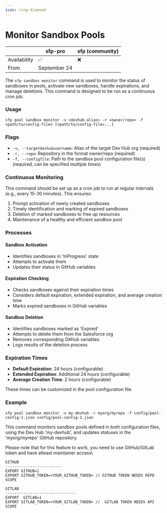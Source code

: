 ```yaml
---
icon: ring-diamond
---
```


# Monitor Sandbox Pools

|              | sfp-pro      | sfp (community) |
| ------------ | ------------ | --------------- |
| Availability | ✅            | ❌               |
| From         | September 24 |                 |

The `sfp sandbox monitor` command is used to monitor the status of sandboxes in pools, activate new sandboxes, handle expirations, and manage deletions. This command is designed to be run as a continuous cron job.

### Usage

```
sfp pool sandbox monitor -v <devhub-alias> -r <owner/repo> -f <path/to/config-file> [<path/to/config-file>...]
```

### Flags

* `-v, --targetdevhubusername`: Alias of the target Dev Hub org (required)
* `-r, --repo`: Repository in the format owner/repo (required)
* `-f, --configfile`: Path to the sandbox pool configuration file(s) (required, can be specified multiple times)

### Continuous Monitoring

This command should be set up as a cron job to run at regular intervals (e.g., every 15-30 minutes). This ensures:

1. Prompt activation of newly created sandboxes
2. Timely identification and marking of expired sandboxes
3. Deletion of marked sandboxes to free up resources
4. Maintenance of a healthy and efficient sandbox pool

### Processes

#### Sandbox Activation

* Identifies sandboxes in 'InProgress' state
* Attempts to activate them
* Updates their status in GitHub variables

#### Expiration Checking

* Checks sandboxes against their expiration times
* Considers default expiration, extended expiration, and average creation time
* Marks expired sandboxes in GitHub variables

#### Sandbox Deletion

* Identifies sandboxes marked as 'Expired'
* Attempts to delete them from the Salesforce org
* Removes corresponding GitHub variables
* Logs results of the deletion process

### Expiration Times

* **Default Expiration**: 24 hours (configurable)
* **Extended Expiration**: Additional 24 hours (configurable)
* **Average Creation Time**: 2 hours (configurable)

These times can be customized in the pool configuration file.

### Example

```
sfp pool sandbox monitor -v my-devhub -r myorg/myrepo -f config/pool-config-1.json config/pool-config-2.json
```

This command monitors sandbox pools defined in both configuration files, using the Dev Hub 'my-devhub', and updates statuses in the 'myorg/myrepo' GitHub repository.



Please note that for this feature to work, you need to use GitHub/GitLab token and have atleast maintainer access\


```
GITHUB 
-------------------------
EXPORT GITHUB=1
EXPORT GITHUB_TOKEN=<YOUR_GITHUB_TOKEN> // GITHUB TOKEN NEEDS REPO SCOPE

GITLAB
-------------------------------
EXPORT  GITLAB=1
EXPORT GITLAB_TOKEN=<YOUR_GITLAB_TOKEN> //  GITLAB TOKEN NEEDS API SCOPE
```
